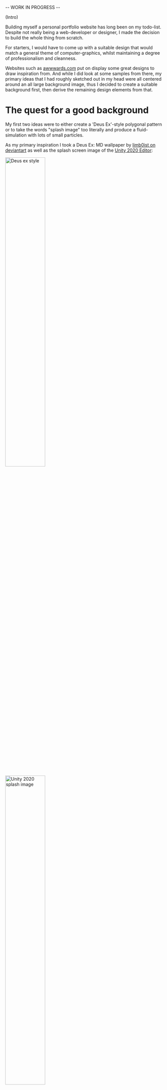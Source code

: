 -- WORK IN PROGRESS --

(Intro)

Building myself a personal portfolio website has long been on my todo-list. Despite not really being a web-developer or designer, I made the decision to build the whole thing from scratch.

For starters, I would have to come up with a suitable design that would match a general theme of computer-graphics, whilst maintaining a degree of professionalism and cleanness.

Websites such as [awwwards.com](https://www.awwwards.com/) put on display some great designs to draw inspiration from. And while I did look at some samples from there, my primary ideas that I had roughly sketched out in my head were all centered around an all large background image, thus I decided to create a suitable background first, then derive the remaining design elements from that.


# The quest for a good background

My first two ideas were to either create a 'Deus Ex'-style polygonal pattern or to take the words "splash image" too literally and produce a fluid-simulation with lots of small particles.

As my primary inspiration I took a Deus Ex: MD wallpaper by [limb0ist on deviantart](https://www.deviantart.com/limb0ist/art/Deus-Ex-MD-abstract-wallpaper-525676724) as well as the splash screen image of the [Unity 2020 Editor](https://blogs.unity3d.com/es/2020/02/27/an-update-on-our-gdc-2020-plans/):

<img style="width: 50%;" alt="Deus ex style" src="https://images-wixmp-ed30a86b8c4ca887773594c2.wixmp.com/f/e21dcca4-4037-45f3-8c4c-4b9a53dc6bc5/d8oz2r8-5111687d-05f8-4534-b838-217c00a8a0f7.jpg?token=eyJ0eXAiOiJKV1QiLCJhbGciOiJIUzI1NiJ9.eyJzdWIiOiJ1cm46YXBwOiIsImlzcyI6InVybjphcHA6Iiwib2JqIjpbW3sicGF0aCI6IlwvZlwvZTIxZGNjYTQtNDAzNy00NWYzLThjNGMtNGI5YTUzZGM2YmM1XC9kOG96MnI4LTUxMTE2ODdkLTA1ZjgtNDUzNC1iODM4LTIxN2MwMGE4YTBmNy5qcGcifV1dLCJhdWQiOlsidXJuOnNlcnZpY2U6ZmlsZS5kb3dubG9hZCJdfQ.gLjuvdbIYoDx7Ru64qRpped_Op-_xOcVmdIraMAMhp8">
<img style="width: 50%;" alt="Unity 2020 splash image" src="https://blogs.unity3d.com/wp-content/uploads/2020/02/Unity-GDC2020-BlogHeader-01.png">


## Methodolgy

Looking at the unity splash-screen in particular I got the idea that using a fluid simulation would be the optimal way of creating a similar arrangement of particles.

Whilst I've used Blender plenty of times in the past, I still lacked meaningful experience with its built-in *matnaflow* simulation system.

For starters I set up a basic fluid domain with a sphere as an inflow. Now it was time to create adequate geometry for the fluid to collide with in order to produce meaningful splashes for the ultimate render.

I opted to do so by employing a 2D plane-array which follows two independent Bezier-curves for each of the two spatial dimensions. This is how it ended up looking like:

![Picture of coll](config/projects/portfolio_website/Coll.jpg)

Once I let the simulation bake, I arrived at a junction with the following two options:

- I could render the fluid as a series of particles or
- as a jagged, baked triangle-mesh

This is where I split the project up into two branches. Henceforth I'll refer to the particle-render as the "*ballpit*" and to mesh-based one as the "*whitemesh*".


## The Ballpit


### First steps

The first step for the desired effect was to create a low-poly sphere that would act as the particle-object.

Additionally, I thought it would be great idea to use the particle-info node for its material and map each particle's velocity to a color-gradient. The kinetic energy of each wave or splash would thus be represented by a respective color and consequently make the final render more vivid. Later on I would also add a random factor into the mix, but this was the intermediate result:

![img of ballpit](config/projects/portfolio_website/Particle_info.jpg)

I was, however, unhappy with the overall fluid setup. Instead of a steady inflow-source I opted for upside-down, hovering cones which would, hopefully, produce more impressive splashing effects as they plummeted onto the collision-geometry. I also significantly increased the amount of particles and randomness whilst decreasing the individual particle-radius, for a tightly packed particle density. (This did force me to only render about ~15% of the particles in the preview since otherwise it would get too laggy.)

Eventually I found two different angles I was (moderately) satisfied with:

![img of ballpit](config/projects/portfolio_website/two_different_angles.jpg)


### New setup

Upon further reflection I concluded that a far superior way would be to have two waves crash into one another and to then capture the moment of their impact.
Even within the my first attempts, this approach resulted in particle-arrangements that were far closer to what I had in mind in the first place.
By decreasing gravity and setting a fairly high diffusion exponent I was ultimately able to produce the following simulation:
Have a look at this:

![img of waves](config/projects/portfolio_website/wave_crash_setup.gif)

After searching around for a bit I managed to find a nice camera angle that captured the exact moment of collision of the two waves. After increasing the number of particles further I arrived at the following render:

![img of waves](config/projects/portfolio_website/this_looks_good.jpg)

The color was quite monotonous, so I played around with the light sources as well as other parameters. After some experimenting I ended up with a similar color-scheme that the original unity plash image. I also added some depth-of-field, which ultimately led me to this constellation:

![img of waves](config/projects/portfolio_website/dof_and_more.jpg)

### Final steps

Whilst it was starting to look quite decent, the particle-clumps lacked the volumetric aspect of the original, thus I decided to include a whole separate mantaflow domain with smoke.

I used the particle-domains mesh function to bake an inflow-mesh for the smoke domain. I then shrank it (Alt+S) and applied a generous decimate modifier to only get the the thickest parts of the geometry. Naturally, since the smoke would spawn at the mesh-inflow, it would have to roughly stay in place by not being affected by gravity or other forces.

Finally, I added a plane into the background with a dark-blue base-color as well as an overlayed, randomized, purple wave-pattern. The result would be following:

![img of ballpit](config/projects/portfolio_website/first_render.png)

## The Whitemesh

### First steps

For this design I wanted a jaggy, deus-ex style triangle mesh. The parameters that seemed to produce the most suitable result would be:

- Upres: 1
- Radius: 0.05
- Smoothing-positive: 1
- Smoothing-negative: 15
- Concavity-upper: 3.5
- Concavity-lower: 1

![img of mesh](config/projects/portfolio_website/basic_mesh.jpg)

Whilst the mesh was in line with what I had in mind, the overall geometry didn't seem right, so I began experimenting. The overall fluid-simulation would have to be significantly more cohesive and way less turbulent than in the ball-pit, as a large number of floating geometry was not what I had planned.

### New frontiers

Among my ultimately discarded attempts was one where I used an almost completely still vat of fluid and applied a slight amount of stirring to it for a small amount of height-difference on the surface. I also applied an orth-camera to this particular setup, which produced the following render:

![img of mesh](config/projects/portfolio_website/orthographic_final.jpg)

I really liked the 'soapy' effect produced by a material with a high amount of subsurface-scattering, and so decided to stick with it.

Ultimately, my next major design would be a much smaller fluid-domain with an excessive amount of inflow. This would result in a rapidly filling square of high-energy particles that would produce a sort of 'valley'.

After choosing an adequate material and filling in some gaps in the geometry, I inserted some light-sources. I liked the idea of sticking to the three primary colors of the RGB-standard, which led me to this render:

![img of mesh](config/projects/portfolio_website/whitemesh_final.jpg)

# Design prototypes

## First attempts

With a suitable background chosen, the design-phase could commence properly. I tried giving 'Adobe Xd' a try since it is widely used in the web-development industry, but ended up sticking to regular old Photoshop instead.

I produced one design for each of the three background types:

<img style="width: 100%; max-width: 100%;" alt="img of designs" src="config/projects/portfolio_website/designs.jpg">

Design \#1 looked decent to me, with the blurred background on containers being a highlight. However, upon further inspection, the color scheme was way too vibrant for the intended purpose. The highly saturated mix of purple and bright-blue seemed too funky for a portfolio-website and trying to tone down the colors made the design bland.

\#2 was a significantly more minimalistic style that might be applicable to a long scrolling background. It was, however \#3 which I personally liked the most. I found that using the angular arrangement of the background picture to dictate the website's layout a neat idea and the subsurface-based background provided a distinct but not over-the-top theme. Yet I still wasn't fully satisfied, and decided to keep iterating upon it.

## Final design

After looking at some references from other developers I noticed something that most of them had in common: These websites were usually built with a mono-colored or simple gradient (usually grey or dark-blue) as the background. This provided a clean and flexible look and played into the recent popularity of 'dark-mode' websites. I decided to follow suit, and apply a darker color to design \#3 as well as simplify it a fair amount. The result was the following:

![img of design](config/projects/portfolio_website/final_design.jpg)

Although I was afraid it might be a little 'edgy', the design did ultimately satisfy me, so I proceeded to implement it in HTML and CSS. I also created designs based on it for the sub-pages of this website (projects, publications, more etc.). Now it was time to start populating it with content.


# Python framework

I'm not a big fan of over-engineered solutions, and to build an SQL database backend and serve its content dynamically would be exactly that. Instead I decided to base my website on static HTML with a semi-dynamic python backend.

There are a variety of libraries, such as Jekyll, which accomplish this goal. I decided to build my own, mostly for fun.

The framework would consist of a simple *build.py* script which, when executed, would build the website by parsing settings-objects and filling them into templates, similarly to how Django works.

## Templates

The templates work as they do in django. They are pre-built HTML files with dynamic tokens that are filled

Template files would be similar to those used in django, and provide following tokens:

- `§if X§ A §endif§`: If 'X' is defined as a variable within the current context, insert 'A' here.
- `§ifnot X§ A §endif§`: If 'X' is not defined as a variable within the current context, insert 'A' here.
- `§forall§ A §endfor§`: Insert 'A' here for all objects that are defined
- `§insert X§`: Insert the value of variable 'X' here.

Variables can be set by cfg-files and are divided into two namespaces. Globally set variables are set, as the name indicates, across all files and templates. Locally set variables are only valid for that specific file/object. Values can be set to a static string but also read from text-files or converted from markdown to html.

If you want to see how one of these cfg-files looks like, take a look at the [file for this very page](config/projects/portfolio_website/portfolio_website.cfg).

The `build.py` script scans the projects `config/` directory for cfg files and executes their respective commands in order of their priority.

Additionally, the script also checks for meta-data in image files, and offers to remove these.
